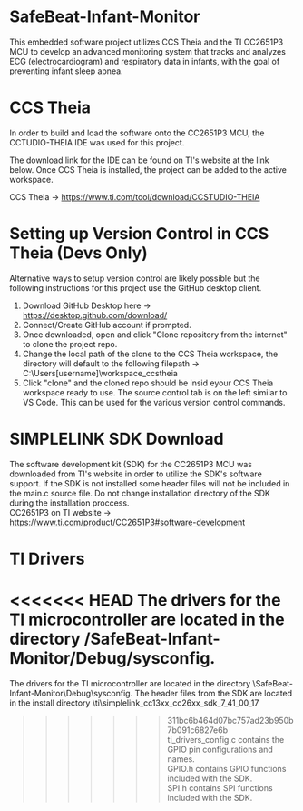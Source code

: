 # SafeBeat-Infant-Monitor
 This embedded software project utilizes CCS Theia and the TI CC2651P3 MCU to develop an advanced monitoring system that tracks and analyzes ECG (electrocardiogram) and respiratory data in infants, with the goal of preventing infant sleep apnea.  

# CCS Theia
In order to build and load the software onto the CC2651P3 MCU, the CCTUDIO-THEIA IDE was used for this project.  

The download link for the IDE can be found on TI's website at the link below. Once CCS Theia is installed, the project can be added to the active workspace.  

CCS Theia -> https://www.ti.com/tool/download/CCSTUDIO-THEIA  

# Setting up Version Control in CCS Theia (Devs Only)
Alternative ways to setup version control are likely possible but the following instructions for this project use the GitHub desktop client.  
1. Download GitHub Desktop here -> https://desktop.github.com/download/
2. Connect/Create GitHub account if prompted.
3. Once downloaded, open and click "Clone repository from the internet" to clone the project repo.
4. Change the local path of the clone to the CCS Theia workspace, the directory will default to the following filepath -> C:\Users\[username]\workspace_ccstheia
5. Click "clone" and the cloned repo should be insid eyour CCS Theia workspace ready to use. The source control tab is on the left similar to VS Code. This can be used for the various version control commands.  

# SIMPLELINK SDK Download
The software development kit (SDK) for the CC2651P3 MCU was downloaded from TI's website in order to utilize the SDK's software support. If the SDK is not installed some header files will not be included in the main.c source file. Do not change installation directory of the SDK during the installation proccess.  
CC2651P3 on TI website -> https://www.ti.com/product/CC2651P3#software-development  

# TI Drivers
<<<<<<< HEAD
The drivers for the TI microcontroller are located in the directory /SafeBeat-Infant-Monitor/Debug/sysconfig.  
=======
The drivers for the TI microcontroller are located in the directory \SafeBeat-Infant-Monitor\Debug\sysconfig. The header files from the SDK are located in the install directory \ti\simplelink_cc13xx_cc26xx_sdk_7_41_00_17  
>>>>>>> 311bc6b464d07bc757ad23b950b7b091c6827e6b
ti_drivers_config.c contains the GPIO pin configurations and names.  
GPIO.h contains GPIO functions included with the SDK.  
SPI.h contains SPI functions included with the SDK.  
